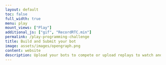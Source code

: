 ```yaml
---
layout: default
toc: false
full_width: true
menu: play
mount_views: ["Play"]
additional_js: ["gif", "RecordRTC.min"]
permalink: /play-programming-challenge
title: Build and Submit your bot 
image: assets/images/opengraph.png
content: website
description: Upload your bots to compete or upload replays to watch and analyze games.
---
```


<div id="play-container"></div>
